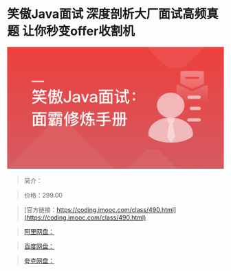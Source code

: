 # 笑傲Java面试 深度剖析大厂面试高频真题 让你秒变offer收割机

![img](../../assets/603627fd09f5c40f05400304.png)

> 简介：

> 价格：299.00

> [官方链接：https://coding.imooc.com/class/490.html](https://coding.imooc.com/class/490.html)

> [阿里网盘：]()

> [百度网盘：]()

> [夸克网盘：]()
